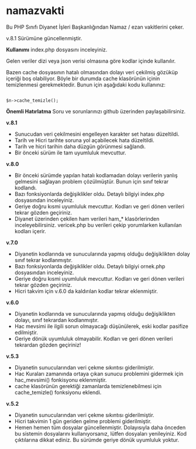 namazvakti
==========

Bu PHP Sınıfı Diyanet İşleri Başkanlığından Namaz / ezan vakitlerini çeker.

v.8.1 Sürümüne güncellenmiştir.

<strong>Kullanımı</strong>
index.php dosyasını inceleyiniz.

Gelen veriler dizi veya json verisi olmasına göre kodlar içinde kullanılır.

Bazen cache dosyasının hatalı olmasından dolayı veri çekilmiş gözüküp içeriği boş olabiliyor. Böyle bir durumda cache klasörünün içinin temizlenmesi gerekmektedir. Bunun için aşağıdaki kodu kullanınız:

<code>
$n->cache_temizle();
</code>


<strong>Önemli Hatırlatma</strong>
Soru ve sorunlarınızı github üzerinden paylaşabilirsiniz.

<strong>v.8.1</strong>
* Sunucudan veri çekilmesini engelleyen karakter set hatası düzeltildi.
* Tarih ve Hicri tarihte soruna yol açabilecek hata düzeltildi.
* Tarih ve hicri tarihin daha düzgün görünmesi sağlandı.
* Bir önceki sürüm ile tam uyumluluk mevcuttur.

<strong>v.8.0</strong>
* Bir önceki sürümde yapılan hatalı kodlamadan dolayı verilerin yanlış gelmesini sağlayan problem çözülmüştür. Bunun için sınıf tekrar kodlandı.
* Bazı fonksiyonlarda değişiklikler oldu. Detaylı bilgiyi index.php dosyasından inceleyiniz.
* Geriye doğru kısmi uyumluluk mevcuttur. Kodları ve geri dönen verileri tekrar gözden geçiriniz.
* Diyanet üzerinden çekilen ham verileri ham_* klasörlerinden inceleyebilirsiniz. vericek.php bu verileri çekip yorumlarken kullanılan kodları içerir.

<strong>v.7.0</strong>
* Diyanetin kodlarında ve sunucularında yapmış olduğu değişiklikten dolay sınıf tekrar kodlanmıştır.
* Bazı fonksiyonlarda değişiklikler oldu. Detaylı bilgiyi ornek.php dosyasından inceleyiniz.
* Geriye doğru kısmi uyumluluk mevcuttur. Kodları ve geri dönen verileri tekrar gözden geçiriniz.
* Hicri takvim için v.6.0 da kaldırılan kodlar tekrar eklenmiştir.

<strong>v.6.0</strong>
* Diyanetin kodlarında ve sunucularında yapmış olduğu değişiklikten dolayı, sınıf tekrardan kodlanmıştır.
* Hac mevsimi ile ilgili sorun olmayacağı düşünülerek, eski kodlar pasifize edilmiştir.
* Geriye dönük uyumluluk olmayabilir. Kodları ve geri dönen verileri tekrardan gözden geçiriniz!

<strong>v.5.3</strong>
* Diyanetin sunucularından veri çekme sıkıntısı giderilmiştir.
* Hac Kuraları zamanında ortaya çıkan sunucu problemini gidermek için hac_mevsimi() fonkisyonu eklenmiştir.
* cache klasörünün gerektiği zamanlarda temizlenebilmesi için cache_temizle() fonksiyonu eklendi.


<strong>v.5.2</strong>
* Diyanetin sunucularından veri çekme sıkıntısı giderilmiştir.
* Hicri takvimin 1 gün geriden gelme problemi giderilmiştir.
* Hemen hemen tüm dosyalar güncellenmiştir. Dolayısıyla daha önceden bu sistemin dosyalarını kullanıyorsanız, lütfen dosyaları yenileyiniz. Kod çıktılarına dikkat ediniz. Bu sürümde geriye dönük uyumluluk yoktur.
